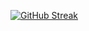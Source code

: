 [![GitHub Streak](https://github-readme-streak-stats.herokuapp.com/?user=3224005277)](https://git.io/streak-stats)
